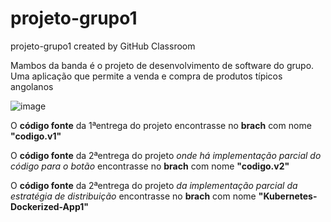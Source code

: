 # projeto-grupo1
projeto-grupo1 created by GitHub Classroom

Mambos da banda é o projeto de desenvolvimento de software do grupo. Uma aplicação que permite a venda e compra de produtos típicos angolanos

![image](https://github.com/IADE-PDS/projeto-grupo1/assets/100430459/7e889201-01bb-45d7-afea-15d785796ef4)

O **código fonte** da 1ªentrega do projeto encontrasse no **brach** com nome **"codigo.v1"**

O **código fonte** da 2ªentrega do projeto *onde há implementação parcial do código para o botão* encontrasse no **brach** com nome **"codigo.v2"**

O **código fonte** da 2ªentrega do projeto *da implementação parcial da estratégia de distribuição* encontrasse no **brach** com nome **"Kubernetes-Dockerized-App1"**
